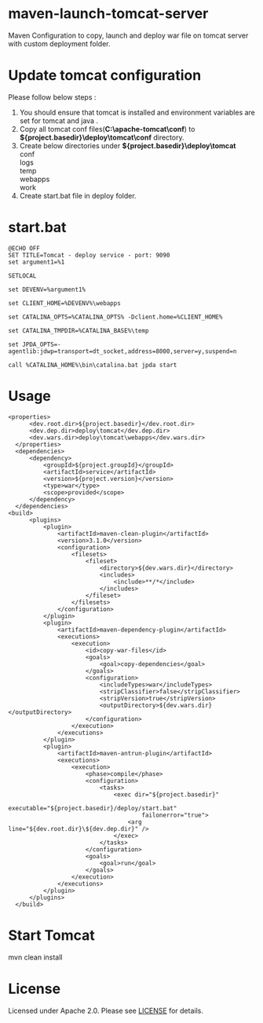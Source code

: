 # maven-launch-tomcat-server
Maven Configuration to copy, launch and deploy war file on tomcat server with custom deployment folder.

# Update tomcat configuration 

Please follow below steps :

1. You should ensure that tomcat is installed and environment variables are set for tomcat and java .
2. Copy all tomcat conf files(**C:\apache-tomcat\conf**) to **${project.basedir}\deploy\tomcat\conf** directory.
3. Create below directories under **${project.basedir}\deploy\tomcat**\
    conf\
    logs\
    temp\
    webapps\
    work
4. Create start.bat file in deploy folder.

# start.bat
```
@ECHO OFF
SET TITLE=Tomcat - deploy service - port: 9090
set argument1=%1

SETLOCAL

set DEVENV=%argument1%

set CLIENT_HOME=%DEVENV%\webapps

set CATALINA_OPTS=%CATALINA_OPTS% -Dclient.home=%CLIENT_HOME%

set CATALINA_TMPDIR=%CATALINA_BASE%\temp

set JPDA_OPTS=-agentlib:jdwp=transport=dt_socket,address=8000,server=y,suspend=n

call %CATALINA_HOME%\bin\catalina.bat jpda start
```
# Usage

  ```  
  <properties>
        <dev.root.dir>${project.basedir}</dev.root.dir>
        <dev.dep.dir>deploy\tomcat</dev.dep.dir>
        <dev.wars.dir>deploy\tomcat\webapps</dev.wars.dir>
    </properties>
    <dependencies>
        <dependency>
            <groupId>${project.groupId}</groupId>
            <artifactId>service</artifactId>
            <version>${project.version}</version>
            <type>war</type>
            <scope>provided</scope>
        </dependency>
    </dependencies>
 <build>
        <plugins>
            <plugin>
                <artifactId>maven-clean-plugin</artifactId>
                <version>3.1.0</version>
                <configuration>
                    <filesets>
                        <fileset>
                            <directory>${dev.wars.dir}</directory>
                            <includes>
                                <include>**/*</include>
                            </includes>
                        </fileset>
                    </filesets>
                </configuration>
            </plugin>
            <plugin>
                <artifactId>maven-dependency-plugin</artifactId>
                <executions>
                    <execution>
                        <id>copy-war-files</id>
                        <goals>
                            <goal>copy-dependencies</goal>
                        </goals>
                        <configuration>
                            <includeTypes>war</includeTypes>
                            <stripClassifier>false</stripClassifier>
                            <stripVersion>true</stripVersion>
                            <outputDirectory>${dev.wars.dir}</outputDirectory>
                        </configuration>
                    </execution>
                </executions>
            </plugin>
            <plugin>
                <artifactId>maven-antrun-plugin</artifactId>
                <executions>
                    <execution>
                        <phase>compile</phase>
                        <configuration>
                            <tasks>
                                <exec dir="${project.basedir}"
                                        executable="${project.basedir}/deploy/start.bat"
                                        failonerror="true">
                                    <arg line="${dev.root.dir}\${dev.dep.dir}" />
                                </exec>
                            </tasks>
                        </configuration>
                        <goals>
                            <goal>run</goal>
                        </goals>
                    </execution>
                </executions>
            </plugin>
        </plugins>
    </build>
```

# Start Tomcat 

mvn clean install

# License

Licensed under Apache 2.0. Please see [LICENSE](LICENSE) for details.
